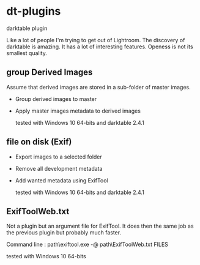# dt-plugins
darktable plugin

Like a lot of people I'm trying to get out of Lightroom. The discovery of
darktable is amazing. It has a lot of interesting features. Openess is not
its smallest quality.

## group Derived Images

  Assume that derived images are stored in a sub-folder of master images.

- Group derived images to master
- Apply master images metadata to derived images

  tested with Windows 10 64-bits and darktable 2.4.1

## file on disk (Exif)

- Export images to a selected folder
- Remove all development metadata
- Add wanted metadata using ExifTool

  tested with Windows 10 64-bits and darktable 2.4.1

## ExifToolWeb.txt

  Not a plugin but an argument file for ExifTool. It does then the same job
  as the previous plugin but probably much faster.

  Command line : path\exiftool.exe -@ path\ExifToolWeb.txt FILES

  tested with Windows 10 64-bits
